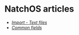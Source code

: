 # NatchOS articles

- [*Import - Text files*](./import_text-files)
- [*Common fields*](./common_fields)
